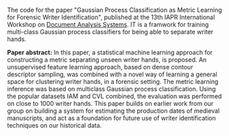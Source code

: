 The code for the paper "Gaussian Process Classification as Metric Learning for Forensic Writer Identification", published at the 
13th IAPR International Workshop on [Document Analysis Systems](https://das2018.cvl.tuwien.ac.at/en/). IT is a framwork for training multi-class Gaussian process classifiers for being able to separate writer hands.

__Paper abstract:__ In this paper, a statistical machine learning approach for constructing a metric separating unseen writer hands, is proposed. An unsupervised feature learning approach, based on dense contour descriptor sampling, was combined with a novel way of learning a general space for clustering writer hands, in a forensic setting. The metric learning inference was based on multiclass Gaussian process classification. Using the popular datasets IAM and CVL combined, the evaluation was performed on close to 1000 writer hands. This paper builds on earlier work from our group on building a system for estimating the production dates of medieval manuscripts, and act as a foundation for future use of writer identification techniques on our historical data.
